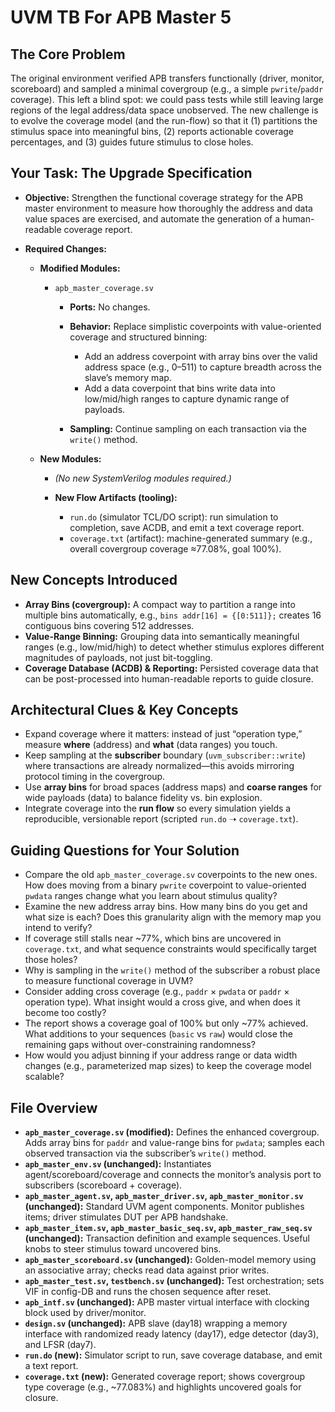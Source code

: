 # UVM TB For APB Master 5

## The Core Problem

The original environment verified APB transfers functionally (driver, monitor, scoreboard) and sampled a minimal covergroup (e.g., a simple `pwrite`/`paddr` coverage). This left a blind spot: we could pass tests while still leaving large regions of the legal address/data space unobserved. The new challenge is to evolve the coverage model (and the run-flow) so that it (1) partitions the stimulus space into meaningful bins, (2) reports actionable coverage percentages, and (3) guides future stimulus to close holes.

## Your Task: The Upgrade Specification

* **Objective:** Strengthen the functional coverage strategy for the APB master environment to measure how thoroughly the address and data value spaces are exercised, and automate the generation of a human-readable coverage report.

* **Required Changes:**

  * **Modified Modules:**

    * `apb_master_coverage.sv`

      * **Ports:** No changes.
      * **Behavior:** Replace simplistic coverpoints with value-oriented coverage and structured binning:

        * Add an address coverpoint with array bins over the valid address space (e.g., 0–511) to capture breadth across the slave’s memory map.
        * Add a data coverpoint that bins write data into low/mid/high ranges to capture dynamic range of payloads.
      * **Sampling:** Continue sampling on each transaction via the `write()` method.
  * **New Modules:**

    * *(No new SystemVerilog modules required.)*
    * **New Flow Artifacts (tooling):**

      * `run.do` (simulator TCL/DO script): run simulation to completion, save ACDB, and emit a text coverage report.
      * `coverage.txt` (artifact): machine-generated summary (e.g., overall covergroup coverage ≈77.08%, goal 100%).

## New Concepts Introduced

* **Array Bins (covergroup):** A compact way to partition a range into multiple bins automatically, e.g., `bins addr[16] = {[0:511]};` creates 16 contiguous bins covering 512 addresses.
* **Value-Range Binning:** Grouping data into semantically meaningful ranges (e.g., low/mid/high) to detect whether stimulus explores different magnitudes of payloads, not just bit-toggling.
* **Coverage Database (ACDB) & Reporting:** Persisted coverage data that can be post-processed into human-readable reports to guide closure.

## Architectural Clues & Key Concepts

* Expand coverage where it matters: instead of just “operation type,” measure **where** (address) and **what** (data ranges) you touch.
* Keep sampling at the **subscriber** boundary (`uvm_subscriber::write`) where transactions are already normalized—this avoids mirroring protocol timing in the covergroup.
* Use **array bins** for broad spaces (address maps) and **coarse ranges** for wide payloads (data) to balance fidelity vs. bin explosion.
* Integrate coverage into the **run flow** so every simulation yields a reproducible, versionable report (scripted `run.do` ➝ `coverage.txt`).

## Guiding Questions for Your Solution

* Compare the old `apb_master_coverage.sv` coverpoints to the new ones. How does moving from a binary `pwrite` coverpoint to value-oriented `pwdata` ranges change what you learn about stimulus quality?
* Examine the new address array bins. How many bins do you get and what size is each? Does this granularity align with the memory map you intend to verify?
* If coverage still stalls near \~77%, which bins are uncovered in `coverage.txt`, and what sequence constraints would specifically target those holes?
* Why is sampling in the `write()` method of the subscriber a robust place to measure functional coverage in UVM?
* Consider adding cross coverage (e.g., `paddr` × `pwdata` or `paddr` × operation type). What insight would a cross give, and when does it become too costly?
* The report shows a coverage goal of 100% but only \~77% achieved. What additions to your sequences (`basic` vs `raw`) would close the remaining gaps without over-constraining randomness?
* How would you adjust binning if your address range or data width changes (e.g., parameterized map sizes) to keep the coverage model scalable?

## File Overview

* **`apb_master_coverage.sv` (modified):** Defines the enhanced covergroup. Adds array bins for `paddr` and value-range bins for `pwdata`; samples each observed transaction via the subscriber’s `write()` method.
* **`apb_master_env.sv` (unchanged):** Instantiates agent/scoreboard/coverage and connects the monitor’s analysis port to subscribers (scoreboard + coverage).
* **`apb_master_agent.sv`, `apb_master_driver.sv`, `apb_master_monitor.sv` (unchanged):** Standard UVM agent components. Monitor publishes items; driver stimulates DUT per APB handshake.
* **`apb_master_item.sv`, `apb_master_basic_seq.sv`, `apb_master_raw_seq.sv` (unchanged):** Transaction definition and example sequences. Useful knobs to steer stimulus toward uncovered bins.
* **`apb_master_scoreboard.sv` (unchanged):** Golden-model memory using an associative array; checks read data against prior writes.
* **`apb_master_test.sv`, `testbench.sv` (unchanged):** Test orchestration; sets VIF in config-DB and runs the chosen sequence after reset.
* **`apb_intf.sv` (unchanged):** APB master virtual interface with clocking block used by driver/monitor.
* **`design.sv` (unchanged):** APB slave (day18) wrapping a memory interface with randomized ready latency (day17), edge detector (day3), and LFSR (day7).
* **`run.do` (new):** Simulator script to run, save coverage database, and emit a text report.
* **`coverage.txt` (new):** Generated coverage report; shows covergroup type coverage (e.g., \~77.083%) and highlights uncovered goals for closure.&#x20;
